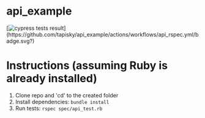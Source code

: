# api_example
[![cypress tests result](https://github.com/tapisky/api_example/actions/workflows/api_rspec.yml/badge.svg?)](https://github.com/tapisky/api_example/actions/workflows/api_rspec.yml/badge.svg?)

# Instructions (assuming Ruby is already installed)
1. Clone repo and 'cd' to the created folder
2. Install dependencies: `bundle install`
3. Run tests: `rspec spec/api_test.rb`
